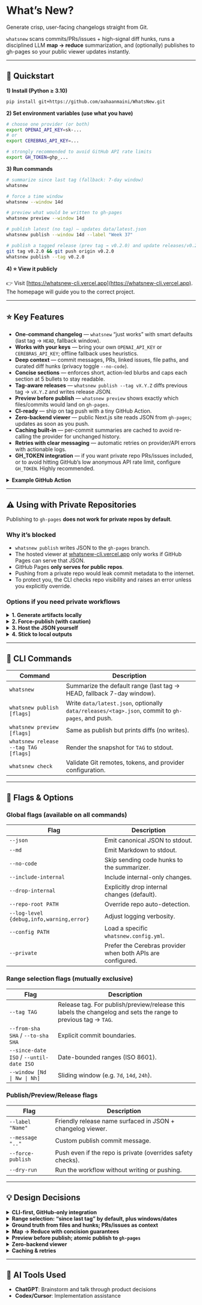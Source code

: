 # What’s New?

Generate crisp, user-facing changelogs straight from Git.  

`whatsnew` scans commits/PRs/issues + high-signal diff hunks, runs a disciplined LLM **map → reduce** summarization, and (optionally) publishes to gh-pages so your public viewer updates instantly.

---

## 🚀 Quickstart

**1) Install (Python ≥ 3.10)**  
```bash
pip install git+https://github.com/aahaanmaini/WhatsNew.git
```

**2) Set environment variables (use what you have)**

```bash
# choose one provider (or both)
export OPENAI_API_KEY=sk-...           
# or
export CEREBRAS_API_KEY=...            

# strongly recommended to avoid GitHub API rate limits
export GH_TOKEN=ghp_...                
```

**3) Run commands**

```bash
# summarize since last tag (fallback: 7-day window)
whatsnew

# force a time window
whatsnew --window 14d

# preview what would be written to gh-pages
whatsnew preview --window 14d

# publish latest (no tag) — updates data/latest.json
whatsnew publish --window 14d --label "Week 37"

# publish a tagged release (prev tag → v0.2.0) and update releases/v0.2.0.json
git tag v0.2.0 && git push origin v0.2.0
whatsnew publish --tag v0.2.0
```

**4) ⭐ View it publicly**  

👉 Visit [https://whatsnew-cli.vercel.app](https://whatsnew-cli.vercel.app).  
The homepage will guide you to the correct project.

---

## ⭐ Key Features

* **One-command changelog** — `whatsnew` “just works” with smart defaults (last tag → `HEAD`, fallback window).
* **Works with your keys** — bring your own `OPENAI_API_KEY` or `CEREBRAS_API_KEY`; offline fallback uses heuristics.
* **Deep context** — commit messages, PRs, linked issues, file paths, and curated diff hunks (privacy toggle `--no-code`).
* **Concise sections** — enforces short, action-led blurbs and caps each section at 5 bullets to stay readable.
* **Tag-aware releases** — `whatsnew publish --tag vX.Y.Z` diffs previous tag → `vX.Y.Z` and writes release JSON.
* **Preview before publish** — `whatsnew preview` shows exactly which files/commits would land on `gh-pages`.
* **CI-ready** — ship on tag push with a tiny GitHub Action.
* **Zero-backend viewer** — public Next.js site reads JSON from `gh-pages`; updates as soon as you push.
* **Caching built-in** — per-commit summaries are cached to avoid re-calling the provider for unchanged history.
* **Retries with clear messaging** — automatic retries on provider/API errors with actionable logs.
* **GH_TOKEN integration** — if you want private repo PRs/issues included, or to avoid hitting GitHub’s low anonymous API rate limit, configure `GH_TOKEN`. Highly recommended.

<details>
<summary><b>Example GitHub Action</b></summary>

```yaml
name: publish-changelog
on: { push: { tags: ['v*'] } }
jobs:
  run:
    runs-on: ubuntu-latest
    steps:
      - uses: actions/checkout@v4
        with: { fetch-depth: 0 }
      - uses: actions/setup-python@v5
        with: { python-version: '3.11' }
      - run: pip install git+https://github.com/aahaanmaini/WhatsNew.git
      - name: Publish changelog
        env:
          OPENAI_API_KEY: ${{ secrets.OPENAI_API_KEY }}   # or CEREBRAS_API_KEY
          GH_TOKEN: ${{ secrets.GITHUB_TOKEN }}
        run: whatsnew publish --tag "${GITHUB_REF_NAME}"
```

</details>

---

## ⚠️ Using with Private Repositories

Publishing to `gh-pages` **does not work for private repos by default**.  

### Why it’s blocked
- `whatsnew publish` writes JSON to the `gh-pages` branch.  
- The hosted viewer at [whatsnew-cli.vercel.app](https://whatsnew-cli.vercel.app) only works if GitHub Pages can serve that JSON.  
- GitHub Pages **only serves for public repos**.  
- Pushing from a private repo would leak commit metadata to the internet.  
- To protect you, the CLI checks repo visibility and raises an error unless you explicitly override.

### Options if you need private workflows

<details>
<summary><b>1. Generate artifacts locally</b></summary>

```bash
whatsnew --json > changelog.json
whatsnew --md   > changelog.md
whatsnew release --tag v1.2.0 --label "Autumn 2024" > release.md
```

</details>

<details>
<summary><b>2. Force-publish (with caution)</b></summary>

- Add a PAT with `repo` scope to `GH_TOKEN`.  
- Run with `--force-publish`:  
  ```bash
  whatsnew publish --tag v1.2.0 --label "Autumn 2024" --force-publish
  ```  
- This will push to `gh-pages`, but GitHub still won’t host it publicly.

</details>

<details>
<summary><b>3. Host the JSON yourself</b></summary>

- Move `data/latest.json` and `data/releases/index.json` to an S3 bucket, internal Pages, or any static site behind your own auth.  
- Point your viewer to that location.

</details>

<details>
<summary><b>4. Stick to local outputs</b></summary>

- Skip pushing altogether.  
- Rely on the `--json` / `--md` exports in your own release tooling.

</details>

---

## 🧰 CLI Commands

| Command                              | Description                                                                                      |
| ------------------------------------ | ------------------------------------------------------------------------------------------------ |
| `whatsnew`                           | Summarize the default range (last tag → HEAD, fallback 7-day window).                            |
| `whatsnew publish [flags]`           | Write `data/latest.json`, optionally `data/releases/<tag>.json`, commit to `gh-pages`, and push. |
| `whatsnew preview [flags]`           | Same as publish but prints diffs (no writes).                                                    |
| `whatsnew release --tag TAG [flags]` | Render the snapshot for `TAG` to stdout.                                                         |
| `whatsnew check`                     | Validate Git remotes, tokens, and provider configuration.                                        |

---

## 🚩 Flags & Options

### Global flags (available on all commands)

| Flag                                     | Description                                                 |
| ---------------------------------------- | ----------------------------------------------------------- |
| `--json`                                 | Emit canonical JSON to stdout.                              |
| `--md`                                   | Emit Markdown to stdout.                                    |
| `--no-code`                              | Skip sending code hunks to the summarizer.                  |
| `--include-internal`                     | Include internal-only changes.                              |
| `--drop-internal`                        | Explicitly drop internal changes (default).                 |
| `--repo-root PATH`                       | Override repo auto-detection.                               |
| `--log-level {debug,info,warning,error}` | Adjust logging verbosity.                                   |
| `--config PATH`                          | Load a specific `whatsnew.config.yml`.                      |
| `--private`                              | Prefer the Cerebras provider when both APIs are configured. |

### Range selection flags (mutually exclusive)

| Flag                                    | Description                                                                                                    |
| --------------------------------------- | -------------------------------------------------------------------------------------------------------------- |
| `--tag TAG`                             | Release tag. For publish/preview/release this labels the changelog and sets the range to previous tag → `TAG`. |
| `--from-sha SHA` / `--to-sha SHA`       | Explicit commit boundaries.                                                                                    |
| `--since-date ISO` / `--until-date ISO` | Date-bounded ranges (ISO 8601).                                                                                |
| `--window [Nd \| Nw \| Nh]`             | Sliding window (e.g. `7d`, `14d`, `24h`).                                                                     |

### Publish/Preview/Release flags

| Flag              | Description                                                 |
| ----------------- | ----------------------------------------------------------- |
| `--label "Name"`  | Friendly release name surfaced in JSON + changelog viewer.  |
| `--message ".."`  | Custom publish commit message.                              |
| `--force-publish` | Push even if the repo is private (overrides safety checks). |
| `--dry-run`       | Run the workflow without writing or pushing.                |

---

## 💡 Design Decisions

<details>
<summary><b>CLI-first, GitHub-only integration</b></summary>
We optimized for developer flow: run in any local repo or CI without wiring web UIs or databases. Git is the single source of truth, and GitHub is the highest-leverage incremental context (PRs, issues, tags). This keeps setup minimal and adoption friction near zero.
</details>

<details>
<summary><b>Range selection: “since last tag” by default, plus windows/dates</b></summary>
Releases map naturally to tags, so the default is previous tag → `HEAD`. For teams without tags or for interim digests, you can specify windows (`--window 14d`) or dates. This mirrors how devs actually think about shipping: either “the new release” or “what happened this week.”
</details>

<details>
<summary><b>Ground truth from files and hunks; PRs/issues as context</b></summary>
Commit messages alone are noisy. We classify by where changes occurred (paths, extensions) and select high-signal diff hunks (API/CLI/UI/docs). PR/issue text is used to clarify intent, but we don’t trust it blindly.
</details>

<details>
<summary><b>Map → Reduce with concision guarantees</b></summary>
Each change (PR or standalone commit) gets one short, user-impact bullet (Map). A Reduce pass dedupes near-duplicates and caps each section at 5 items. This scales to large ranges while keeping the final output readable.
</details>

<details>
<summary><b>Preview before publish; atomic publish to <code>gh-pages</code></b></summary>
`whatsnew preview` renders the exact file diffs and commit message without writing. `whatsnew publish` creates/updates the `gh-pages` branch (orphan safe), writes `data/latest.json` and `data/releases/<tag>.json`, and pushes a single commit—simple to audit and roll back.
</details>

<details>
<summary><b>Zero-backend viewer</b></summary>
The Next.js site reads JSON directly from `gh-pages` (or GitHub Pages). No infra, no auth for public repos, instant updates on push. For private repos, you can mirror JSON to a public artifacts repo from CI.
</details>

<details>
<summary><b>Caching & retries</b></summary>
We cache per-unit summaries, so reruns don’t re-call the LLM unnecessarily. On provider/API errors, retries are handled with exponential backoff (via `tenacity`). This keeps runs deterministic and fast without surprising costs.
</details>

---

## 🤖 AI Tools Used

- **ChatGPT**: Brainstorm and talk through product decisions  
- **Codex/Cursor**: Implementation assistance
